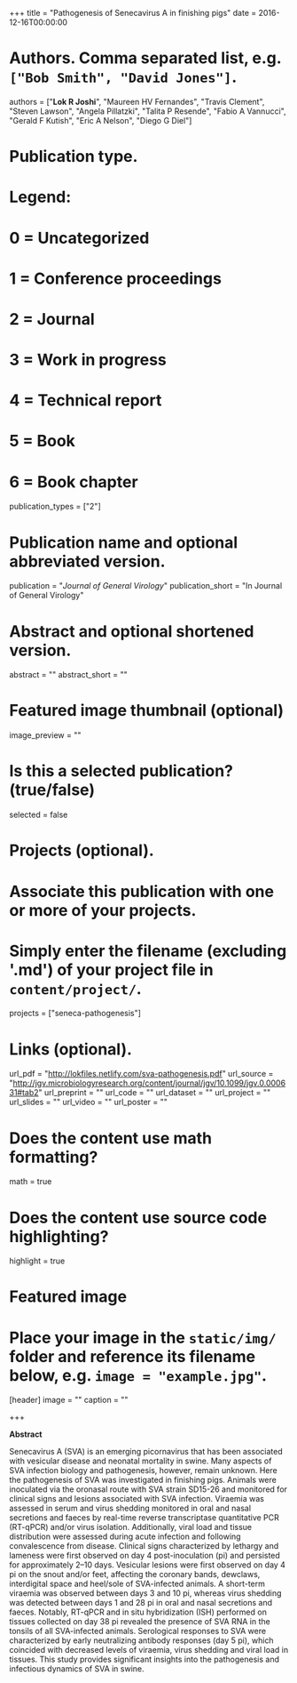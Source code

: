 +++
title = "Pathogenesis of Senecavirus A in finishing pigs"
date = 2016-12-16T00:00:00

# Authors. Comma separated list, e.g. `["Bob Smith", "David Jones"]`.
authors = ["**Lok R Joshi**", "Maureen HV Fernandes", "Travis Clement", "Steven Lawson", "Angela Pillatzki", "Talita P Resende", "Fabio A Vannucci", "Gerald F Kutish", "Eric A Nelson", "Diego G Diel"]

# Publication type.
# Legend:
# 0 = Uncategorized
# 1 = Conference proceedings
# 2 = Journal
# 3 = Work in progress
# 4 = Technical report
# 5 = Book
# 6 = Book chapter
publication_types = ["2"]

# Publication name and optional abbreviated version.
publication = "*Journal of General Virology*"
publication_short = "In Journal of General Virology"

# Abstract and optional shortened version.
abstract = ""
abstract_short = ""
# Featured image thumbnail (optional)
image_preview = ""

# Is this a selected publication? (true/false)
selected = false

# Projects (optional).
#   Associate this publication with one or more of your projects.
#   Simply enter the filename (excluding '.md') of your project file in `content/project/`.
projects = ["seneca-pathogenesis"]

# Links (optional).
url_pdf = "http://lokfiles.netlify.com/sva-pathogenesis.pdf"
url_source = "http://jgv.microbiologyresearch.org/content/journal/jgv/10.1099/jgv.0.000631#tab2"
url_preprint = ""
url_code = ""
url_dataset = ""
url_project = ""
url_slides = ""
url_video = ""
url_poster = ""

# Does the content use math formatting?
math = true

# Does the content use source code highlighting?
highlight = true

# Featured image
# Place your image in the `static/img/` folder and reference its filename below, e.g. `image = "example.jpg"`.
[header]
image = ""
caption = ""

+++

**Abstract**

Senecavirus A (SVA) is an emerging picornavirus that has been associated with vesicular disease and neonatal mortality in swine. Many aspects of SVA infection biology and pathogenesis, however, remain unknown. Here the pathogenesis of SVA was investigated in finishing pigs. Animals were inoculated via the oronasal route with SVA strain SD15-26 and monitored for clinical signs and lesions associated with SVA infection. Viraemia was assessed in serum and virus shedding monitored in oral and nasal secretions and faeces by real-time reverse transcriptase quantitative PCR (RT-qPCR) and/or virus isolation. Additionally, viral load and tissue distribution were assessed during acute infection and following convalescence from disease. Clinical signs characterized by lethargy and lameness were first observed on day 4 post-inoculation (pi) and persisted for approximately 2–10 days. Vesicular lesions were first observed on day 4 pi on the snout and/or feet, affecting the coronary bands, dewclaws, interdigital space and heel/sole of SVA-infected animals. A short-term viraemia was observed between days 3 and 10 pi, whereas virus shedding was detected between days 1 and 28 pi in oral and nasal secretions and faeces. Notably, RT-qPCR and in situ hybridization (ISH) performed on tissues collected on day 38 pi revealed the presence of SVA RNA in the tonsils of all SVA-infected animals. Serological responses to SVA were characterized by early neutralizing antibody responses (day 5 pi), which coincided with decreased levels of viraemia, virus shedding and viral load in tissues. This study provides significant insights into the pathogenesis and infectious dynamics of SVA in swine.

